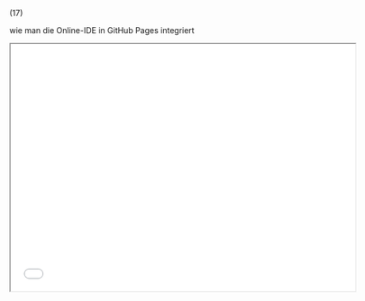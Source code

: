 (17)

wie man die Online-IDE in GitHub Pages integriert

<iframe src="Template.html" style="width:612px; height:440px"></iframe>
